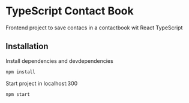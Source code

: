 # TypeScript Contact Book

Frontend project to save contacs in a contactbook wit React TypeScript

## Installation

Install dependencies and devdependencies

```javascript
npm install
```

Start project in localhost:300

```javascript
npm start
```

